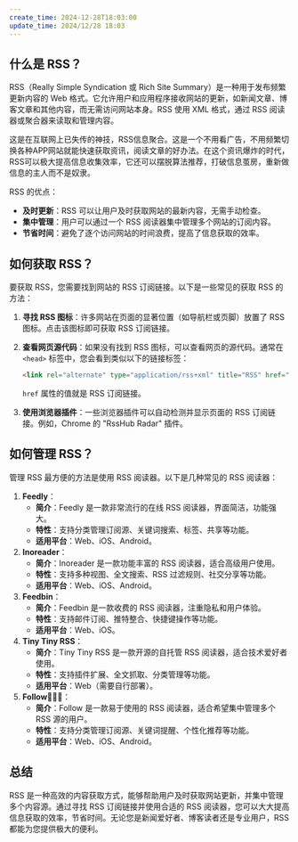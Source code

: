 ```yaml
---
create_time: 2024-12-28T18:03:00
update_time: 2024/12/28 18:03
---
```


## 什么是 RSS？

RSS（Really Simple Syndication 或 Rich Site Summary）是一种用于发布频繁更新内容的 Web 格式。它允许用户和应用程序接收网站的更新，如新闻文章、博客文章和其他内容，而无需访问网站本身。RSS 使用 XML 格式，通过 RSS 阅读器或聚合器来读取和管理内容。

这是在互联网上已失传的神技，RSS信息聚合。这是一个不用看广告，不用频繁切换各种APP网站就能快速获取资讯，阅读文章的好办法。在这个资讯爆炸的时代，RSS可以极大提高信息收集效率，它还可以摆脱算法推荐，打破信息茧房，重新做信息的主人而不是奴隶。

RSS 的优点：

- **及时更新**：RSS 可以让用户及时获取网站的最新内容，无需手动检查。
- **集中管理**：用户可以通过一个 RSS 阅读器集中管理多个网站的订阅内容。
- **节省时间**：避免了逐个访问网站的时间浪费，提高了信息获取的效率。

## 如何获取 RSS？

要获取 RSS，您需要找到网站的 RSS 订阅链接。以下是一些常见的获取 RSS 的方法：

1. **寻找 RSS 图标**：许多网站在页面的显著位置（如导航栏或页脚）放置了 RSS 图标。点击该图标即可获取 RSS 订阅链接。
2. **查看网页源代码**：如果没有找到 RSS 图标，可以查看网页的源代码。通常在 `<head>` 标签中，您会看到类似以下的链接标签：

	```html
	<link rel="alternate" type="application/rss+xml" title="RSS" href="https://example.com/rss">
	```

	`href` 属性的值就是 RSS 订阅链接。

3. **使用浏览器插件**：一些浏览器插件可以自动检测并显示页面的 RSS 订阅链接。例如，Chrome 的 "RssHub Radar" 插件。

## 如何管理 RSS？

管理 RSS 最方便的方法是使用 RSS 阅读器。以下是几种常见的 RSS 阅读器：

1. **Feedly**：
    - **简介**：Feedly 是一款非常流行的在线 RSS 阅读器，界面简洁，功能强大。
    - **特性**：支持分类管理订阅源、关键词搜索、标签、共享等功能。
    - **适用平台**：Web、iOS、Android。
2. **Inoreader**：
    - **简介**：Inoreader 是一款功能丰富的 RSS 阅读器，适合高级用户使用。
    - **特性**：支持多种视图、全文搜索、RSS 过滤规则、社交分享等功能。
    - **适用平台**：Web、iOS、Android。
3. **Feedbin**：
    - **简介**：Feedbin 是一款收费的 RSS 阅读器，注重隐私和用户体验。
    - **特性**：支持邮件订阅、推特整合、快捷键操作等功能。
    - **适用平台**：Web、iOS。
4. **Tiny Tiny RSS**：
    - **简介**：Tiny Tiny RSS 是一款开源的自托管 RSS 阅读器，适合技术爱好者使用。
    - **特性**：支持插件扩展、全文抓取、分类管理等功能。
    - **适用平台**：Web（需要自行部署）。
5. **Follow**🚀🚀🚀：
    - **简介**：Follow 是一款易于使用的 RSS 阅读器，适合希望集中管理多个 RSS 源的用户。
    - **特性**：支持分类管理订阅源、关键词提醒、个性化推荐等功能。
    - **适用平台**：Web、iOS、Android。

## 总结

RSS 是一种高效的内容获取方式，能够帮助用户及时获取网站更新，并集中管理多个内容源。通过寻找 RSS 订阅链接并使用合适的 RSS 阅读器，您可以大大提高信息获取的效率，节省时间。无论您是新闻爱好者、博客读者还是专业用户，RSS 都能为您提供极大的便利。
